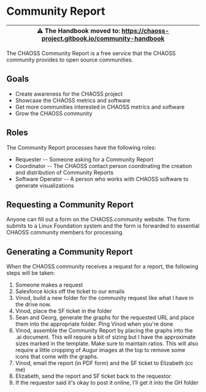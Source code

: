 # Community Report

| ⚠️ The Handbook moved to: https://chaoss-project.gitbook.io/community-handbook |
|---|

The CHAOSS Community Report is a free service that the CHAOSS community provides to open source communities.

## Goals

* Create awareness for the CHAOSS project
* Showcase the CHAOSS metrics and software
* Get more communities interested in CHAOSS metrics and software
* Grow the CHAOSS community

## Roles

The Community Report processes have the following roles:

* Requester -- Someone asking for a Community Report
* Coordinator -- The CHAOSS contact person coordinating the creation and distribution of Community Reports
* Software Operator -- A person who works with CHAOSS software to generate visualizations

## Requesting a Community Report

Anyone can fill out a form on the CHAOSS.community website. The form submits to a Linux Foundation system and the form is forwarded to essential CHAOSS community members for processing.

## Generating a Community Report

When the CHAOSS community receives a request for a report, the following steps will be taken:

1) Someone makes a request
2) Salesforce kicks off the ticket to our emails
3) Vinod, build a new folder for the community request like what I have in the drive now.
4) Vinod, place the SF ticket in the folder
5) Sean and Georg, generate the graphs for the requested URL and place them into the appropriate folder. Ping Vinod when you're done
6) Vinod, assemble the Community Report by placing the graphs into the .ai document. This will require a bit of sizing but I have the approximate sizes marked in the template. Make sure to maintain ratios. This will also require a little cropping of Augur images at the top to remove some icons that come with the graphs.
7) Vinod, email the report (in PDF form) and the SF ticket to Elizabeth (cc me)
8) Elizabeth, send the report and SF ticket back to the requestor.
9) If the requestor said it's okay to post it online, I'll get it into the GH folder 
